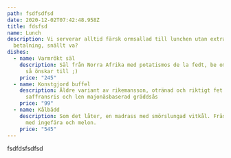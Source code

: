 ```yaml
---
path: fsdfsdfsd
date: 2020-12-02T07:42:48.958Z
title: fdsfsd
name: Lunch
description: Vi serverar alltid färsk ormsallad till lunchen utan extra
  betalning, snällt va?
dishes:
  - name: Varmrökt säl
    description: Säl från Norra Afrika med potatismos de la fedt, be om rävlår om du
      så önskar till ;)
    price: "245"
  - name: Konstgjord buffel
    description: Äldre variant av rikemansson, otränad och riktigt fet. Serveras med
      saffransris och len majonäsbaserad gräddsås
    price: "99"
  - name: Kålbädd
    description: Som det låter, en madrass med smörslungad vitkål. Fräsht kryddad
      med ingefära och melon.
    price: "545"
---
```

fsdfdsfsdfsd